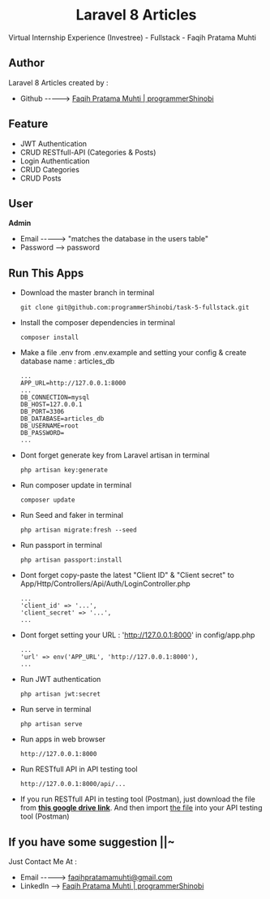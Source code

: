 <h1 align="center">Laravel 8 Articles</h1>
<p>Virtual Internship Experience (Investree) - Fullstack - Faqih Pratama Muhti</p>

## Author
Laravel 8 Articles created by :

- Github -----> <a href="https://github.com/programmerShinobi"> Faqih Pratama Muhti | programmerShinobi </a>

## Feature 
- JWT Authentication
- CRUD RESTfull-API (Categories & Posts)
- Login Authentication
- CRUD Categories
- CRUD Posts

## User
**Admin**
- Email -----> "matches the database in the users table" 
- Password --> password


## Run This Apps
- Download the master branch in terminal
	``` 
    git clone git@github.com:programmerShinobi/task-5-fullstack.git
    ```
- Install the composer dependencies in terminal
	```
    composer install
    ```
- Make a file .env from .env.example and setting your config & create database name :  articles_db
    ```
    ...
    APP_URL=http://127.0.0.1:8000
    ...
    DB_CONNECTION=mysql
    DB_HOST=127.0.0.1
    DB_PORT=3306
    DB_DATABASE=articles_db
    DB_USERNAME=root
    DB_PASSWORD=
    ...
    ```
- Dont forget generate key from Laravel artisan in terminal
	```
    php artisan key:generate
    ```
- Run composer update in terminal
	```
    composer update
    ```
- Run Seed and faker in terminal
	```
    php artisan migrate:fresh --seed
    ```
- Run passport in terminal
	```
    php artisan passport:install
    ```
- Dont forget copy-paste the latest "Client ID" & "Client secret" to App/Http/Controllers/Api/Auth/LoginController.php
    ```
    ...
    'client_id' => '...',
    'client_secret' => '...',
    ...
    ```
- Dont forget setting your URL : 'http://127.0.0.1:8000' in config/app.php
    ```
    ...
    'url' => env('APP_URL', 'http://127.0.0.1:8000'),
    ...
    ```
- Run JWT authentication
    ```
    php artisan jwt:secret
    ```
- Run serve in terminal
    ```
    php artisan serve
    ```
- Run apps in web browser
	```
    http://127.0.0.1:8000
    ```
- Run RESTfull API in API testing tool
    ```
    http://127.0.0.1:8000/api/...
    ```
- If you run RESTfull API in testing tool (Postman), just download the file from <a href="https://drive.google.com/drive/folders/1K9QZvuj60_n9RNjl2FkRTUYCrieAvdOm?usp=sharing">**this google drive link**</a>. And then import <a href="https://drive.google.com/drive/folders/1K9QZvuj60_n9RNjl2FkRTUYCrieAvdOm?usp=sharing"> the file</a> into your API testing tool (Postman)

## If you have some suggestion ||~
Just Contact Me At :
- Email -----> [faqihpratamamuhti@gmail.com](mailto:faqihpratamamuhti@gmail.com)
- LinkedIn --> <a href="https://www.linkedin.com/in/faqih-pratama-muhti-9a75a2130/"> Faqih Pratama Muhti | programmerShinobi </a>
